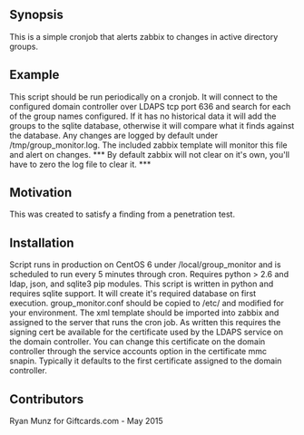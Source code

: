 ## Synopsis

This is a simple cronjob that alerts zabbix to changes in active directory groups.

## Example

This script should be run periodically on a cronjob. It will connect to the configured domain controller over LDAPS tcp port 636 and search for each of the group names configured. If it has no historical data it will add the groups to the sqlite database, otherwise it will compare what it finds against the database. Any changes are logged by default under /tmp/group_monitor.log. The included zabbix template will monitor this file and alert on changes. *** By default zabbix will not clear on it's own, you'll have to zero the log file to clear it. *** 

## Motivation

This was created to satisfy a finding from a penetration test.

## Installation

Script runs in production on CentOS 6 under /local/group_monitor and is scheduled to run every 5 minutes through cron.
Requires python > 2.6 and ldap, json, and sqlite3 pip modules.
This script is written in python and requires sqlite support. It will create it's required database on first execution.
group_monitor.conf should be copied to /etc/ and modified for your environment.
The xml template should be imported into zabbix and assigned to the server that runs the cron job. 
As written this requires the signing cert be available for the certificate used by the LDAPS service on the domain controller. You can change this certificate on the domain controller through the service accounts option in the certificate mmc snapin. Typically it defaults to the first certificate assigned to the domain controller.

## Contributors

Ryan Munz for Giftcards.com - May 2015 
